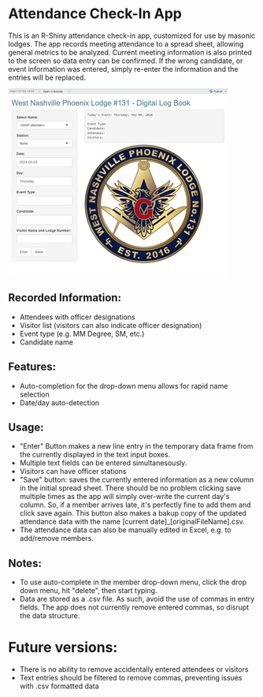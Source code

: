 # Attendance Check-In App

This is an R-Shiny attendance check-in app, customized for use by masonic lodges. The app records meeting attendance to a spread sheet, allowing general metrics to be analyzed. Current meeting information is also printed to the screen so data entry can be confirmed. If the wrong candidate, or event information was entered, simply re-enter the information and the entries will be replaced.

![App](./www/app.jpg)

## Recorded Information:
- Attendees with officer designations
- Visitor list (visitors can also indicate officer designation)
- Event type (e.g. MM Degree, SM, etc.)
- Candidate name

## Features:
- Auto-completion for the drop-down menu allows for rapid name selection 
- Date/day auto-detection

## Usage:
- "Enter" Button makes a new line entry in the temporary data frame from the currently displayed in the text input boxes. 
- Multiple text fields can be entered simultanesously.
- Visitors can have officer stations 
- "Save" button: saves the currently entered information as a new column in the initial spread sheet. There should be no problem clicking save multiple times as the app will simply over-write the current day's column. So, if a member arrives late, it's perfectly fine to add them and click save again. This button also makes a bakup copy of the updated attendance data with the name [current date]_[originalFileName].csv.
- The attendance data can also be manually edited in Excel, e.g. to add/remove members.  

## Notes:
- To use auto-complete in the member drop-down menu, click the drop down menu, hit "delete", then start typing. 
- Data are stored as a .csv file. As such, avoid the use of commas in entry fields. The app does not currently remove entered commas, so disrupt the data structure.

# Future versions:
- There is no ability to remove accidentally entered attendees or visitors
- Text entries should be filtered to remove commas, preventing issues with .csv formatted data